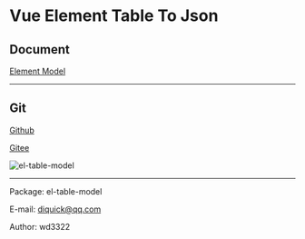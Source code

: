 # Vue Element Table To Json

## Document

[Element Model](http://wd3322.gitee.io/el-model)

---

## Git

[Github](https://github.com/wd3322/el-table-model)

[Gitee](https://gitee.com/wd3322/el-table-model)

![el-table-model](https://wd3322.gitee.io/to-vue3/img/el-table-model/table-model.png)

----

Package: el-table-model

E-mail: diquick@qq.com

Author: wd3322
